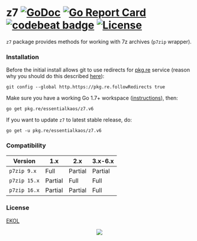 # z7 [![GoDoc](https://godoc.org/pkg.re/essentialkaos/z7.v6?status.svg)](https://godoc.org/pkg.re/essentialkaos/z7.v6) [![Go Report Card](https://goreportcard.com/badge/essentialkaos/z7)](https://goreportcard.com/report/essentialkaos/z7) [![codebeat badge](https://codebeat.co/badges/7d5b1210-a853-4d1d-a34a-4afcf574861e)](https://codebeat.co/projects/github-com-essentialkaos-z7) [![License](https://gh.kaos.io/ekol.svg)](https://essentialkaos.com/ekol)

`z7` package provides methods for working with 7z archives (`p7zip` wrapper).

### Installation

Before the initial install allows git to use redirects for [pkg.re](https://github.com/essentialkaos/pkgre) service (reason why you should do this described [here](https://github.com/essentialkaos/pkgre#git-support)):

```
git config --global http.https://pkg.re.followRedirects true
```

Make sure you have a working Go 1.7+ workspace ([instructions](https://golang.org/doc/install)), then:

```
go get pkg.re/essentialkaos/z7.v6
```

If you want to update `z7` to latest stable release, do:

```
go get -u pkg.re/essentialkaos/z7.v6
```

### Compatibility

|      Version |      1.x |    2.x  | 3.x-6.x |
|--------------|----------|---------|---------|
|  `p7zip 9.x` |    Full  | Partial | Partial |
| `p7zip 15.x` |  Partial |    Full |    Full |
| `p7zip 16.x` |  Partial | Partial |    Full |

### License

[EKOL](https://essentialkaos.com/ekol)

<p align="center"><a href="https://essentialkaos.com"><img src="https://gh.kaos.io/ekgh.svg"/></a></p>
